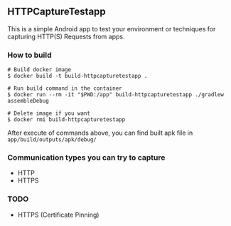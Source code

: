 HTTPCaptureTestapp
---
This is a simple Android app to test your environment or techniques for capturing HTTP(S) Requests from apps.

### How to build
```
# Build docker image
$ docker build -t build-httpcapturetestapp .

# Run build command in the container
$ docker run --rm -it "$PWD:/app" build-httpcapturetestapp ./gradlew assembleDebug

# Delete image if you want
$ docker rmi build-httpcapturetestapp
```

After execute of commands above, you can find built apk file in `app/build/outputs/apk/debug/`

### Communication types you can try to capture
- HTTP
- HTTPS

### TODO
- HTTPS (Certificate Pinning)